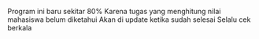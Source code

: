 Program ini baru sekitar 80%
Karena tugas yang menghitung nilai mahasiswa belum diketahui
Akan di update ketika sudah selesai
Selalu cek berkala
